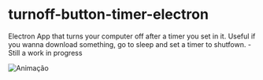 # turnoff-button-timer-electron
Electron App that turns your computer off after a timer you set in it. Useful if you wanna download something, go to sleep and set a timer to shutfown. 
-Still a work in progress


![Animação](https://user-images.githubusercontent.com/39391737/167749418-e4dfa439-7b1b-4c15-9065-a8f9fbd68e5a.gif)
